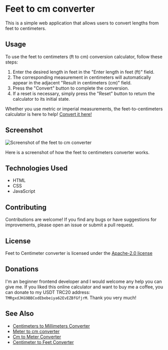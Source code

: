 # Feet to cm converter

This is a simple web application that allows users to convert lengths from feet to centimeters.

<h2>Usage</h2>
<p>To use the feet to centimeters (ft to cm) conversion calculator, follow these steps:</p>
<ol>
<li>Enter the desired length in feet in the "Enter length in feet (ft)" field.</li>
<li>The corresponding measurement in centimeters will automatically appear in the adjacent "Result in centimeters (cm)" field.</li>
<li>Press the "Convert" button to complete the conversion.</li>
<li>If a reset is necessary, simply press the "Reset" button to return the calculator to its initial state.</li>
</ol>
<p>Whether you use metric or imperial measurements, the feet-to-centimeters calculator is here to help! <a href="https://www.asutpp.com/feet-to-cm.html">Convert it here!</a></p>
<h2>Screenshot</h2>
<p><img src="https://github.com/yury-makarov/centimeters-to-millimeters-conversion/assets/161077097/2399007a-90fa-4daf-89bd-c6fc2c54a7a8" alt="Screenshot of the feet to cm converter"/></p>
<p>Here is a screenshot of how the feet to centimeters converter works.</p>
<h2>Technologies Used</h2>
<ul>
    <li> HTML</li>
   <li>  CSS</li>
    <li> JavaScript</li>
</ul>
<h2>Contributing</h2>
<p>Contributions are welcome! If you find any bugs or have suggestions for improvements, please open an issue or submit a pull request.</p>
<h2>License</h2>
<p>Feet to Centimeter converter is licensed under the <a href="https://github.com/yury-makarov/feet-to-cm-converter/blob/main/LICENSE">Apache-2.0 license</a></p>
<h2>Donations</h2>
<p>I'm an beginner frontend developer and I would welcome any help you can give me. If you liked this online calculator and want to buy me a coffee, you can donate to my USDT TRC20 address: <code>TMRgxdJKG9BBCodEbebeiya62EvEZBfGfjrM</code>. Thank you very much!</p>
<h2>See Also</h2>
<ul>
 <li><a href="https://github.com/yury-makarov/centimeters-to-millimeters-conversion/">Centimeters to Millimeters Converter</a></li>
 <li><a href="https://github.com/yury-makarov/meter-to-cm-converter">Meter to cm converter</a></li>
 <li><a href="https://github.com/yury-makarov/cm-to-meter-converter">Cm to Meter Converter</a></li>
 <li><a href="https://github.com/yury-makarov/centimeter-to-feet-converter">Centimeter to Feet Converter</a></li>
</ul>
